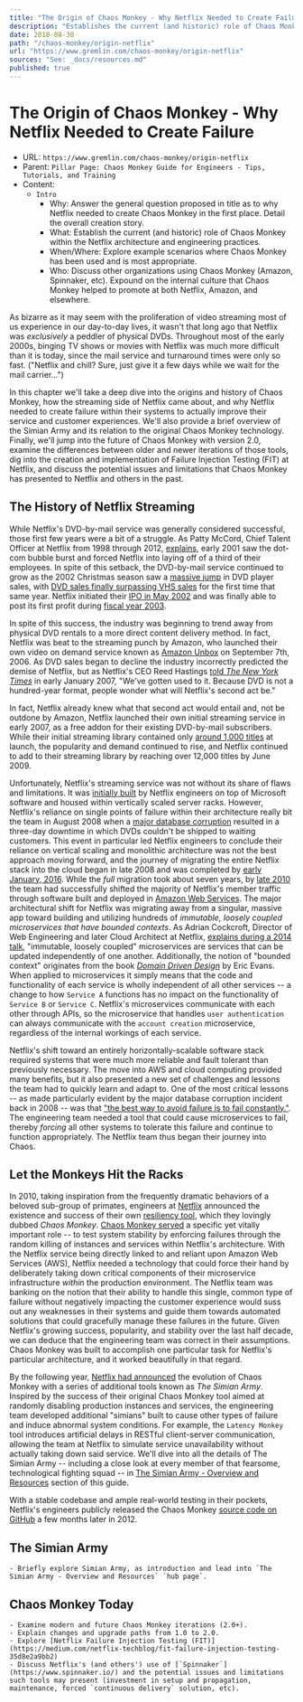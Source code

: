 ```yaml
---
title: "The Origin of Chaos Monkey - Why Netflix Needed to Create Failure"
description: "Establishes the current (and historic) role of Chaos Monkey within the Netflix architecture and general Chaos Engineering practices."
date: 2018-08-30
path: "/chaos-monkey/origin-netflix"
url: "https://www.gremlin.com/chaos-monkey/origin-netflix"
sources: "See: _docs/resources.md"
published: true
---
```


# The Origin of Chaos Monkey - Why Netflix Needed to Create Failure

- URL: `https://www.gremlin.com/chaos-monkey/origin-netflix`
- Parent: `Pillar Page: Chaos Monkey Guide for Engineers - Tips, Tutorials, and Training`
- Content:
  - `Intro`
    - Why: Answer the general question proposed in title as to why Netflix needed to create Chaos Monkey in the first place.  Detail the overall creation story.
    - What: Establish the current (and historic) role of Chaos Monkey within the Netflix architecture and engineering practices.
    - When/Where: Explore example scenarios where Chaos Monkey has been used and is most appropriate.
    - Who: Discuss other organizations using Chaos Monkey (Amazon, Spinnaker, etc).  Expound on the internal culture that Chaos Monkey helped to promote at both Netflix, Amazon, and elsewhere.

As bizarre as it may seem with the proliferation of video streaming most of us experience in our day-to-day lives, it wasn't that long ago that Netflix was *exclusively* a peddler of physical DVDs.  Throughout most of the early 2000s, binging TV shows or movies with Netflix was much more difficult than it is today, since the mail service and turnaround times were only so fast.  ("Netflix and chill?  Sure, just give it a few days while we wait for the mail carrier...")

In this chapter we'll take a deep dive into the origins and history of Chaos Monkey, how the streaming side of Netflix came about, and why Netflix needed to create failure within their systems to actually improve their service and customer experiences.  We'll also provide a brief overview of the Simian Army and its relation to the original Chaos Monkey technology.  Finally, we'll jump into the future of Chaos Monkey with version 2.0, examine the differences between older and newer iterations of those tools, dig into the creation and implementation of Failure Injection Testing (FIT) at Netflix, and discuss the potential issues and limitations that Chaos Monkey has presented to Netflix and others in the past.

## The History of Netflix Streaming

While Netflix's DVD-by-mail service was generally considered successful, those first few years were a bit of a struggle.  As Patty McCord, Chief Talent Officer at Netflix from 1998 through 2012, [explains](https://hbr.org/2014/01/how-netflix-reinvented-hr), early 2001 saw the dot-com bubble burst and forced Netflix into laying off of a third of their employees.  In spite of this setback, the DVD-by-mail service continued to grow as the 2002 Christmas season saw a [massive jump](https://www.cnet.com/news/dvd-sales-see-hot-growth-projections/) in DVD player sales, with [DVD sales finally surpassing VHS sales](https://www.bizjournals.com/sanjose/stories/2002/01/07/daily34.html) for the first time that same year.  Netflix initiated their [IPO in May 2002](https://www.nytimes.com/2002/05/23/business/offering-of-netflix-brings-in-82.5-million.html) and was finally able to post its first profit during [fiscal year 2003](https://www.netflixinvestor.com/financials/quarterly-earnings/default.aspx).

In spite of this success, the industry was beginning to trend away from physical DVD rentals to a more direct content delivery method.  In fact, Netflix was beat to the streaming punch by Amazon, who launched their own video on demand service known as [Amazon Unbox](http://phx.corporate-ir.net/phoenix.zhtml?c=176060&p=irol-newsArticle&ID=903244) on September 7th, 2006.  As DVD sales began to decline the industry incorrectly predicted the demise of Netflix, but as Netflix's CEO Reed Hastings [told *The New York Times*](https://www.nytimes.com/2007/01/16/technology/16netflix.html) in early January 2007, "We've gotten used to it.  Because DVD is not a hundred-year format, people wonder what will Netflix's second act be."  

In fact, Netflix already knew what that second act would entail and, not be outdone by Amazon, Netflix launched their own initial streaming service in early 2007, as a free addon for their existing DVD-by-mail subscribers.  While their initial streaming library contained only [around 1,000 titles](https://profkenhoma.wordpress.com/2009/06/23/netflix-managing-a-still-hot-business-as-its-time-runs-out/) at launch, the popularity and demand continued to rise, and Netflix continued to add to their streaming library by reaching over 12,000 titles by June 2009.

Unfortunately, Netflix's streaming service was not without its share of flaws and limitations.  It was [initially built](https://www.nytimes.com/2007/01/16/technology/16netflix.html) by Netflix engineers on top of Microsoft software and housed within vertically scaled server racks.  However, Netflix's reliance on single points of failure within their architecture really bit the team in August 2008 when a [major database corruption](https://media.netflix.com/en/company-blog/completing-the-netflix-cloud-migration) resulted in a three-day downtime in which DVDs couldn't be shipped to waiting customers.  This event in particular led Netflix engineers to conclude their reliance on vertical scaling and monolithic architecture was not the best approach moving forward, and the journey of migrating the entire Netflix stack into the cloud began in late 2008 and was completed by [early January, 2016](https://media.netflix.com/en/company-blog/completing-the-netflix-cloud-migration).  While the *full* migration took about seven years, by [late 2010](https://medium.com/netflix-techblog/four-reasons-we-choose-amazons-cloud-as-our-computing-platform-4aceb692afec) the team had successfully shifted the majority of Netflix's member traffic through software built and deployed in [Amazon Web Services](https://aws.amazon.com/).  The major architectural shift for Netflix was migrating away from a singular, massive app toward building and utilizing hundreds of *immutable, loosely coupled microservices that have bounded contexts*.  As Adrian Cockcroft, Director of Web Engineering and later Cloud Architect at Netflix, [explains during a 2014 talk](https://youtu.be/5qJ_BibbMLw?t=1554), "immutable, loosely coupled" microservices are services that can be updated independently of one another.  Additionally, the notion of "bounded context" originates from the book [*Domain Driven Design*](https://www.amazon.com/Domain-Driven-Design-Tackling-Complexity-Software/dp/0321125215) by Eric Evans.  When applied to microservices it simply means that the code and functionality of each service is wholly independent of all other services -- a change to how `Service A` functions has no impact on the functionality of `Service B` or `Service C`.  Netflix's microservices communicate with each other through APIs, so the microservice that handles `user authentication` can always communicate with the `account creation` microservice, regardless of the internal workings of each service.

Netflix's shift toward an entirely horizontally-scalable software stack required systems that were much more reliable and fault tolerant than previously necessary.  The move into AWS and cloud computing provided many benefits, but it also presented a new set of challenges and lessons the team had to quickly learn and adapt to.  One of the most critical lessons -- as made particularly evident by the major database corruption incident back in 2008 -- was that ["the best way to avoid failure is to fail constantly."](https://medium.com/netflix-techblog/5-lessons-weve-learned-using-aws-1f2a28588e4c).  The engineering team needed a tool that could cause microservices to fail, thereby *forcing* all other systems to tolerate this failure and continue to function appropriately.  The Netflix team thus began their journey into Chaos.

## Let the Monkeys Hit the Racks

In 2010, taking inspiration from the frequently dramatic behaviors of a beloved sub-group of primates, engineers at [Netflix](https://www.netflix.com) announced the existence and success of their own [resiliency tool](https://medium.com/netflix-techblog/5-lessons-weve-learned-using-aws-1f2a28588e4c), which they lovingly dubbed *Chaos Monkey*.  [Chaos Monkey served](https://medium.com/netflix-techblog/5-lessons-weve-learned-using-aws-1f2a28588e4c) a specific yet vitally important role -- to test system stability by enforcing failures through the random killing of instances and services within Netflix's architecture.  With the Netflix service being directly linked to and reliant upon Amazon Web Services (AWS), Netflix needed a technology that could force their hand by deliberately taking down critical components of their microservice infrastructure *within* the production environment.  The Netflix team was banking on the notion that their ability to handle this single, common type of failure without negatively impacting the customer experience would suss out any weaknesses in their systems and guide them towards automated solutions that could gracefully manage these failures in the future.  Given Netflix's growing success, popularity, and stability over the last half decade, we can deduce that the engineering team was correct in their assumptions.  Chaos Monkey was built to accomplish one particular task for Netflix's particular architecture, and it worked beautifully in that regard.

By the following year, [Netflix had announced](https://medium.com/netflix-techblog/the-netflix-simian-army-16e57fbab116) the evolution of Chaos Monkey with a series of additional tools known as *The Simian Army*.  Inspired by the success of their original Chaos Monkey tool aimed at randomly disabling production instances and services, the engineering team developed additional "simians" built to cause other types of failure and induce abnormal system conditions.  For example, the `Latency Monkey` tool introduces artificial delays in RESTful client-server communication, allowing the team at Netflix to simulate service unavailability without actually taking down said service.  We'll dive into all the details of The Simian Army -- including a close look at every member of that fearsome, technological fighting squad -- in [The Simian Army - Overview and Resources][/simian-army] section of this guide.

With a stable codebase and ample real-world testing in their pockets, Netflix's engineers publicly released the Chaos Monkey [source code on GitHub](https://github.com/Netflix/chaosmonkey) a few months later in 2012.  

## The Simian Army

    - Briefly explore Simian Army, as introduction and lead into `The Simian Army - Overview and Resources` `hub page`.

## Chaos Monkey Today



    - Examine modern and future Chaos Monkey iterations (2.0+).
    - Explain changes and upgrade paths from 1.0 to 2.0.
    - Explore [Netflix Failure Injection Testing (FIT)](https://medium.com/netflix-techblog/fit-failure-injection-testing-35d8e2a9bb2)
    - Discuss Netflix's (and others') use of [`Spinnaker`](https://www.spinnaker.io/) and the potential issues and limitations such tools may present (investment in setup and propagation, maintenance, forced `continuous delivery` solution, etc).

[/]:                                    /
[/advanced-tips]:                       /advanced-tips
[/alternatives]:                        /alternatives
[/alternatives/azure]:                  /alternatives/azure
[/alternatives/docker]:                 /alternatives/docker
[/alternatives/google-cloud-platform]:  /alternatives/google-cloud-platform
[/alternatives/kubernetes]:             /alternatives/kubernetes
[/alternatives/openshift]:              /alternatives/openshift
[/alternatives/private-cloud]:          /alternatives/private-cloud
[/alternatives/spring-boot]:            /alternatives/spring-boot
[/alternatives/vmware]:                 /alternatives/vmware
[/developer-tutorial]:                  /developer-tutorial
[/downloads-resources]:                 /downloads-resources
[/origin-netflix]:                      /origin-netflix
[/simian-army]:                         /simian-army